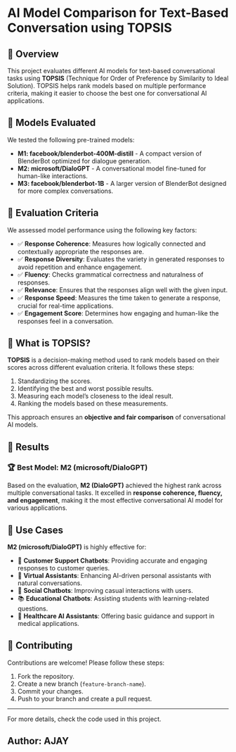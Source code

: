 # AI Model Comparison for Text-Based Conversation using TOPSIS

## 📌 Overview
This project evaluates different AI models for text-based conversational tasks using **TOPSIS** (Technique for Order of Preference by Similarity to Ideal Solution). TOPSIS helps rank models based on multiple performance criteria, making it easier to choose the best one for conversational AI applications.

## 📌 Models Evaluated
We tested the following pre-trained models:

- **M1: facebook/blenderbot-400M-distill** - A compact version of BlenderBot optimized for dialogue generation.
- **M2: microsoft/DialoGPT** - A conversational model fine-tuned for human-like interactions.
- **M3: facebook/blenderbot-1B** - A larger version of BlenderBot designed for more complex conversations.

## 📌 Evaluation Criteria
We assessed model performance using the following key factors:

- ✅ **Response Coherence**: Measures how logically connected and contextually appropriate the responses are.
- ✅ **Response Diversity**: Evaluates the variety in generated responses to avoid repetition and enhance engagement.
- ✅ **Fluency**: Checks grammatical correctness and naturalness of responses.
- ✅ **Relevance**: Ensures that the responses align well with the given input.
- ✅ **Response Speed**: Measures the time taken to generate a response, crucial for real-time applications.
- ✅ **Engagement Score**: Determines how engaging and human-like the responses feel in a conversation.

## 📌 What is TOPSIS?
**TOPSIS** is a decision-making method used to rank models based on their scores across different evaluation criteria. It follows these steps:

1. Standardizing the scores.
2. Identifying the best and worst possible results.
3. Measuring each model’s closeness to the ideal result.
4. Ranking the models based on these measurements.

This approach ensures an **objective and fair comparison** of conversational AI models.

## 📌 Results
### 🏆 Best Model: **M2 (microsoft/DialoGPT)**
Based on the evaluation, **M2 (DialoGPT)** achieved the highest rank across multiple conversational tasks. It excelled in **response coherence, fluency, and engagement**, making it the most effective conversational AI model for various applications.

## 📌 Use Cases
**M2 (microsoft/DialoGPT)** is highly effective for:

- 💬 **Customer Support Chatbots**: Providing accurate and engaging responses to customer queries.
- 🏡 **Virtual Assistants**: Enhancing AI-driven personal assistants with natural conversations.
- 🤖 **Social Chatbots**: Improving casual interactions with users.
- 📚 **Educational Chatbots**: Assisting students with learning-related questions.
- 🏥 **Healthcare AI Assistants**: Offering basic guidance and support in medical applications.

## 📌 Contributing
Contributions are welcome! Please follow these steps:
1. Fork the repository.
2. Create a new branch (`feature-branch-name`).
3. Commit your changes.
4. Push to your branch and create a pull request.

---
For more details, check the code used in this project.

## Author: AJAY

